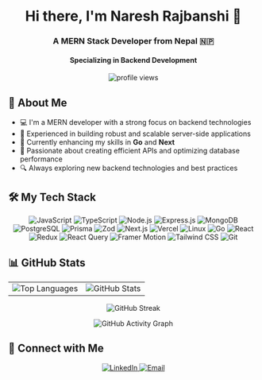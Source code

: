 <h1 align="center">Hi there, I'm Naresh Rajbanshi 👋</h1>
<h3 align="center">A MERN Stack Developer from Nepal 🇳🇵</h3>
<h4 align="center">Specializing in Backend Development</h4>

<p align="center">
  <img src="https://komarev.com/ghpvc/?username=f0rsakeN-afk&label=👀%20Visitors&color=ff69b4&style=for-the-badge" alt="profile views" />
</p>

<h2>🚀 About Me</h2>

- 💻 I'm a MERN developer with a strong focus on backend technologies
- 🔧 Experienced in building robust and scalable server-side applications
- 🌱 Currently enhancing my skills in **Go** and **Next**
- 🎯 Passionate about creating efficient APIs and optimizing database performance
- 🔍 Always exploring new backend technologies and best practices

<h2>🛠️ My Tech Stack</h2>

<p align="center">
  <img src="https://img.shields.io/badge/JavaScript-F7DF1E?style=for-the-badge&logo=javascript&logoColor=black" alt="JavaScript" />
  <img src="https://img.shields.io/badge/TypeScript-007ACC?style=for-the-badge&logo=typescript&logoColor=white" alt="TypeScript" />
  <img src="https://img.shields.io/badge/Node.js-43853D?style=for-the-badge&logo=node.js&logoColor=white" alt="Node.js" />
  <img src="https://img.shields.io/badge/Express.js-404D59?style=for-the-badge" alt="Express.js" />
  <img src="https://img.shields.io/badge/MongoDB-4EA94B?style=for-the-badge&logo=mongodb&logoColor=white" alt="MongoDB" />
  <img src="https://img.shields.io/badge/PostgreSQL-4169E1?style=for-the-badge&logo=postgresql&logoColor=white" alt="PostgreSQL" />
  <img src="https://img.shields.io/badge/Prisma-2D3748?style=for-the-badge&logo=prisma&logoColor=white" alt="Prisma" />
  <img src="https://img.shields.io/badge/Zod-EA5252?style=for-the-badge&logo=zod&logoColor=white" alt="Zod" />
  <img src="https://img.shields.io/badge/Next.js-000000?style=for-the-badge&logo=next.js&logoColor=white" alt="Next.js" />
  <img src="https://img.shields.io/badge/Vercel-000000?style=for-the-badge&logo=vercel&logoColor=white" alt="Vercel" />
  <img src="https://img.shields.io/badge/Linux-FCC624?style=for-the-badge&logo=linux&logoColor=black" alt="Linux" />
  <img src="https://img.shields.io/badge/Go-00ADD8?style=for-the-badge&logo=go&logoColor=white" alt="Go" />
  <img src="https://img.shields.io/badge/React-20232A?style=for-the-badge&logo=react&logoColor=61DAFB" alt="React" />
  <img src="https://img.shields.io/badge/Redux-593D88?style=for-the-badge&logo=redux&logoColor=white" alt="Redux" />
  <img src="https://img.shields.io/badge/React_Query-FF4154?style=for-the-badge&logo=react-query&logoColor=white" alt="React Query" />
  <img src="https://img.shields.io/badge/Framer_Motion-0055FF?style=for-the-badge&logo=framer&logoColor=white" alt="Framer Motion" />
  <img src="https://img.shields.io/badge/Tailwind_CSS-38B2AC?style=for-the-badge&logo=tailwind-css&logoColor=white" alt="Tailwind CSS" />
  <img src="https://img.shields.io/badge/Git-F05032?style=for-the-badge&logo=git&logoColor=white" alt="Git" />
</p>



<h2>📊 GitHub Stats</h2>

<div align="center">
  <table>
    <tr>
      <td>
        <img src="https://github-readme-stats.vercel.app/api/top-langs?username=f0rsakeN-afk&show_icons=true&locale=en&layout=compact&theme=radical" alt="Top Languages" />
      </td>
      <td>
        <img src="https://github-readme-stats.vercel.app/api?username=f0rsakeN-afk&show_icons=true&locale=en&theme=radical" alt="GitHub Stats" />
      </td>
    </tr>
  </table>
  
  <img src="https://github-readme-streak-stats.herokuapp.com/?user=f0rsakeN-afk&theme=radical" alt="GitHub Streak" />
</div>


<p align="center">
  <img src="https://github-readme-activity-graph.vercel.app/graph?username=f0rsakeN-afk&bg_color=0d1117&color=58a6ff&line=4caf50&point=1db954&area=true&hide_border=true" alt="GitHub Activity Graph" />
</p>




<h2>🤝 Connect with Me</h2>

<p align="center">
  <a href="https://linkedin.com/in/f0rsaken" target="_blank">
    <img src="https://img.shields.io/badge/LinkedIn-0077B5?style=for-the-badge&logo=linkedin&logoColor=white" alt="LinkedIn" />
  </a>
  <a href="mailto:Nareshwork13@gmail.com">
    <img src="https://img.shields.io/badge/Email-D14836?style=for-the-badge&logo=gmail&logoColor=white" alt="Email" />
  </a>
</p>
